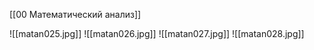 [[00 Математический анализ]]

![[matan025.jpg]]
![[matan026.jpg]]
![[matan027.jpg]]
![[matan028.jpg]]
